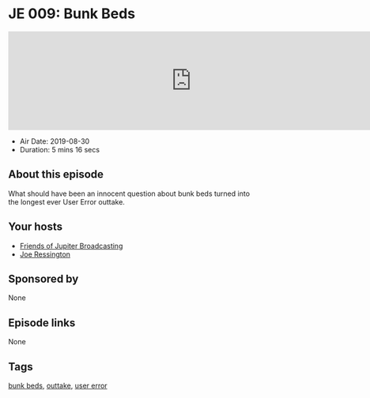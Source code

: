 # JE 009: Bunk Beds

<iframe src="https://player.fireside.fm/v2/WTrMvATU+xFHLBY6h?theme=dark" width="740" height="200" frameborder="0" scrolling="no"></iframe>

* Air Date: 2019-08-30
* Duration: 5 mins 16 secs

## About this episode

What should have been an innocent question about bunk beds turned into the longest ever User Error outtake.

## Your hosts
* [Friends of Jupiter Broadcasting](https://extras.show//hosts/friends)
* [Joe Ressington](https://extras.show//hosts/joe)

## Sponsored by

None



## Episode links

None



## Tags

[bunk beds](https://extras.show//tags/bunk%20beds), [outtake](https://extras.show//tags/outtake), [user error](https://extras.show//tags/user%20error)